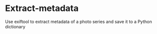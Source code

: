 # Extract-metadata
Use exiftool to extract metadata of a photo series and save it to a Python dictionary
